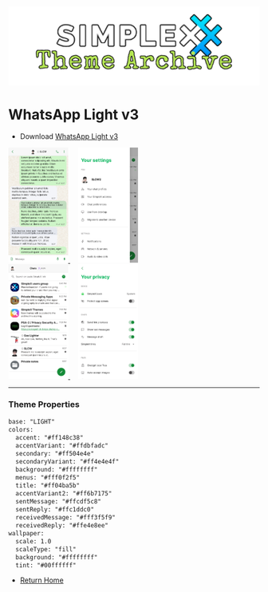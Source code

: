![SxC Theme Archive Banner](../resources/SxC_themeBanner.png)

# WhatsApp Light v3

* Download [WhatsApp Light v3](../themes/SxC_whatsappLight-v3.theme)

<a href="../screenshots/SxC_whatsappLight-v301.jpg" target="_blank">
		<img src="../screenshots/SxC_whatsappLight-v301.jpg" width="120">
</a>&nbsp;&nbsp;&nbsp;
<a href="../screenshots/SxC_whatsappLight-v302.jpg" target="_blank">
		<img src="../screenshots/SxC_whatsappLight-v302.jpg" width="120">
</a>
<br>
<a href="../screenshots/SxC_whatsappLight-v303.jpg" target="_blank">
		<img src="../screenshots/SxC_whatsappLight-v303.jpg" width="120">
</a>&nbsp;&nbsp;&nbsp;
<a href="../screenshots/SxC_whatsappLight-v304.jpg" target="_blank">
		<img src="../screenshots/SxC_whatsappLight-v304.jpg" width="120">
</a>

----
### Theme Properties
```
base: "LIGHT"
colors:
  accent: "#ff148c38"
  accentVariant: "#ffdbfadc"
  secondary: "#ff504e4e"
  secondaryVariant: "#ff4e4e4f"
  background: "#ffffffff"
  menus: "#fff0f2f5"
  title: "#ff04ba5b"
  accentVariant2: "#ff6b7175"
  sentMessage: "#ffcdf5c8"
  sentReply: "#ffc1ddc0"
  receivedMessage: "#fff3f5f9"
  receivedReply: "#ffe4e8ee"
wallpaper:
  scale: 1.0
  scaleType: "fill"
  background: "#ffffffff"
  tint: "#00ffffff"
```

* [Return Home](../)